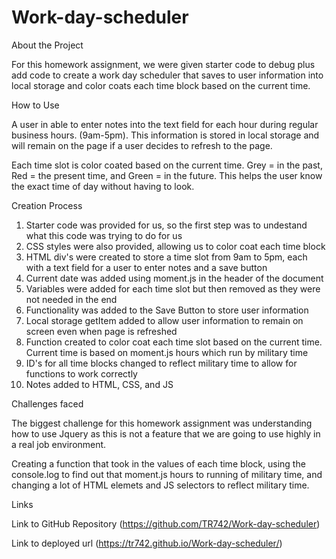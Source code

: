 # Work-day-scheduler

About the Project

For this homework assignment, we were given starter code to debug plus add code to create a work day scheduler that saves to user information into local storage and color coats each time block based on the current time.

How to Use

A user in able to enter notes into the text field for each hour during regular business hours. (9am-5pm).  This information is stored in local storage and will remain on the page if a user decides to refresh to the page.

Each time slot is color coated based on the current time. Grey = in the past, Red = the present time, and Green = in the future. This helps the user know the exact time of day without having to look.

Creation Process

1) Starter code was provided for us, so the first step was to undestand what this code was trying to do for us
2) CSS styles were also provided, allowing us to color coat each time block
3) HTML div's were created to store a time slot from 9am to 5pm, each with a text field for a user to enter notes and a save button
4) Current date was added using moment.js in the header of the document
5) Variables were added for each time slot but then removed as they were not needed in the end
6) Functionality was added to the Save Button to store user information
7) Local storage getItem added to allow user information to remain on screen even when page is refreshed
8) Function created to color coat each time slot based on the current time. Current time is based on moment.js hours which run by military time
9) ID's for all time blocks changed to reflect military time to allow for functions to work correctly
10) Notes added to HTML, CSS, and JS

Challenges faced

The biggest challenge for this homework assignment was understanding how to use Jquery as this is not a feature that we are going to use highly in a real job environment.

Creating a function that took in the values of each time block, using the console.log to find out that moment.js hours to running of military time, and changing a lot of HTML elemets and JS selectors to reflect military time.

Links

Link to GitHub Repository (https://github.com/TR742/Work-day-scheduler)

Link to deployed url (https://tr742.github.io/Work-day-scheduler/)